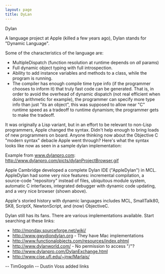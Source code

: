 ```yaml
---
layout: page
title: DyLan
---
```




Dylan

A language project at Apple (killed a few years ago), Dylan stands for "Dynamic Language". 

Some of the characteristics of the language are:
* MultipleDispatch (function resolution at runtime depends on *all* params)
* Full dynamic object typing with full introspection.
* Ability to add instance variables and methods to a class, while the program is running.
* The compiler has enough compile time type info (if the programmer chooses to inform it) that truly fast code can be generated. That is, in order to avoid the overhead of dynamic dispatch (not real efficient when doing arithmetic for example), the programmer can specify more type info than just "its an object", this was supposed to allow near "C" runtime speed as a tradeoff to runtime dynamism; the programmer gets to make the tradeoff.

It was originally a Lisp variant, but in an effort to be relevant to non-Lisp programmers, Apple changed the syntax. Didn't help enough to bring loads of new programmers on board. Anyone thinking now about the Objective C "modern syntax" debacle Apple went through? Here's what the syntax looks like now as seen in a sample dylan implementation:

Example from www.dylanpro.com:
http://www.dylanpro.com/picts/dylanProjectBrowser.gif

Apple Cambridge developed a complete Dylan IDE ("AppleDylan") in MCL. AppleDylan had  some very nice features: incremental compilation, a source-code "repository" instead of files, ubiquitous module system, automatic C interfaces, integrated debugger with dynamic code updating, and a very nice browser (shown above).

Apple's storied history with dynamic languages includes MCL, SmallTalk80, SK8, ScriptX, NewtonScript, and (now) ObjectiveC.

Dylan still has its fans. There are various implementations available. Start searching at these links:

* http://monday.sourceforge.net/wiki/
* http://www.gwydiondylan.org - They have Mac implementations
* http://www.functionalobjects.com/resources/index.phtml
* http://www.dylanworld.com/ - No permission to access "/"?
* http://www.dylanpro.com/DylanExchange.html
* http://www.cise.ufl.edu/~jnw/Marlais/

-- TimGogolin
-- Dustin Voss added links

